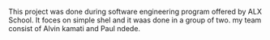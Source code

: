This project was done during software engineering program offered by ALX School. It foces on simple shel and it waas done in a group of two. my team consist of Alvin kamati and Paul ndede.
